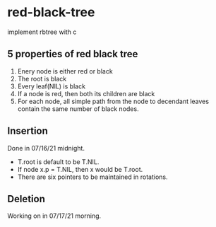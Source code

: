# red-black-tree
implement rbtree with c

## 5 properties of red black tree
1. Enery node is either red or black
2. The root is black
3. Every leaf(NIL) is black
4. If a node is red, then both its children are black
5. For each node, all simple path from the node to decendant leaves contain the same number of black nodes.

## Insertion
Done in 07/16/21 midnight.

- T.root is default to be T.NIL.
- If node x.p = T.NIL, then x would be T.root.
- There are six pointers to be maintained in rotations.

## Deletion

Working on in 07/17/21 morning.


